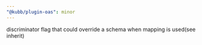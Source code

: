 ```yaml
---
"@kubb/plugin-oas": minor
---
```


discriminator flag that could override a schema when mapping is used(see inherit)
